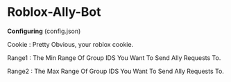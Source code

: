 # Roblox-Ally-Bot


**Configuring** (config.json)

Cookie : Pretty Obvious, your roblox cookie.

Range1 : The Min Range Of Group IDS You Want To Send Ally Requests To.

Range2 : The Max Range Of Group IDS You Want To Send Ally Requests To.

